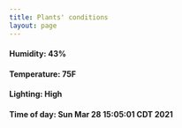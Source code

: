 ```yaml
---
title: Plants' conditions
layout: page
---
```



#### Humidity: 43%
#### Temperature: 75F
#### Lighting: High
#### Time of day: Sun Mar 28 15:05:01 CDT 2021
